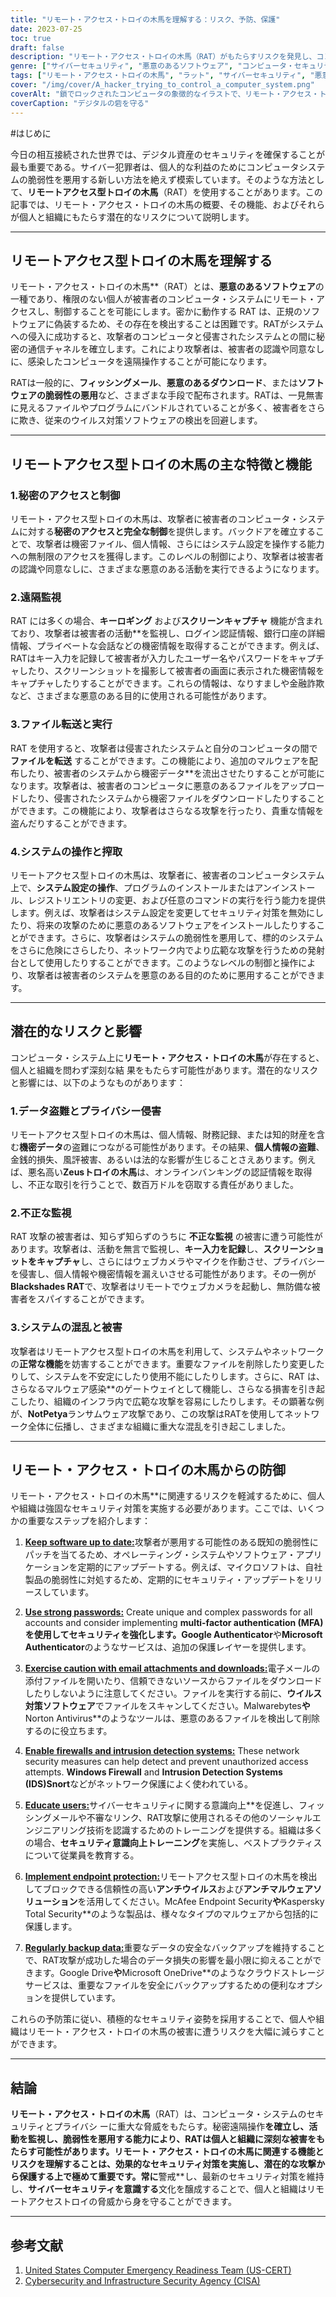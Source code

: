 ```yaml
---
title: "リモート・アクセス・トロイの木馬を理解する：リスク、予防、保護"
date: 2023-07-25
toc: true
draft: false
description: "リモート・アクセス・トロイの木馬（RAT）がもたらすリスクを発見し、コンピュータ・システムとデータを保護するための効果的な予防策と保護策を学びます。"
genre: ["サイバーセキュリティ", "悪意のあるソフトウェア", "コンピュータ・セキュリティ", "デジタルの脅威", "リモート・アクセス・トロイの木馬", "データ保護", "プライバシー", "サイバー犯罪", "ネットワーク・セキュリティ", "情報セキュリティ"]
tags: ["リモート・アクセス・トロイの木馬", "ラット", "サイバーセキュリティ", "悪意のあるソフトウェア", "コンピュータセキュリティ", "デジタル脅威", "データ保護", "プライバシー侵害", "ふせいかんし", "システム破壊", "個人情報盗み", "金融詐欺", "サイバーセキュリティ意識", "ネットワークセキュリティ", "情報セキュリティ", "ソフトウェアの脆弱性", "フィッシングメール", "データの盗難", "システム操作", "リモコン", "サイバーセキュリティ対策", "エンドポイントプロテクション", "強力なパスワード", "ファイアウォール", "侵入検知", "データバックアップ", "データ機密保護", "サイバー脅威", "デジタル・セキュリティ", "サイバー防衛"]
cover: "/img/cover/A_hacker_trying_to_control_a_computer_system.png"
coverAlt: "鎖でロックされたコンピュータの象徴的なイラストで、リモート・アクセス・トロイの木馬に対する防御の必要性を表している。"
coverCaption: "デジタルの砦を守る"
---
```


#はじめに

今日の相互接続された世界では、デジタル資産のセキュリティを確保することが最も重要である。サイバー犯罪者は、個人的な利益のためにコンピュータシステムの脆弱性を悪用する新しい方法を絶えず模索しています。そのような方法として、**リモートアクセス型トロイの木馬**（RAT）を使用することがあります。この記事では、リモート・アクセス・トロイの木馬の概要、その機能、およびそれらが個人と組織にもたらす潜在的なリスクについて説明します。

______

## リモートアクセス型トロイの木馬を理解する

リモート・アクセス・トロイの木馬**（RAT）とは、**悪意のあるソフトウェア**の一種であり、権限のない個人が被害者のコンピュータ・システムにリモート・アクセスし、制御することを可能にします。密かに動作する RAT は、正規のソフトウェアに偽装するため、その存在を検出することは困難です。RATがシステムへの侵入に成功すると、攻撃者のコンピュータと侵害されたシステムとの間に秘密の通信チャネルを確立します。これにより攻撃者は、被害者の認識や同意なしに、感染したコンピュータを遠隔操作することが可能になります。

RATは一般的に、**フィッシングメール**、**悪意のあるダウンロード**、または**ソフトウェアの脆弱性の悪用**など、さまざまな手段で配布されます。RATは、一見無害に見えるファイルやプログラムにバンドルされていることが多く、被害者をさらに欺き、従来のウイルス対策ソフトウェアの検出を回避します。

______

## リモートアクセス型トロイの木馬の主な特徴と機能

### 1.秘密のアクセスと制御

リモート・アクセス型トロイの木馬は、攻撃者に被害者のコンピュータ・システムに対する**秘密のアクセスと完全な制御**を提供します。バックドアを確立することで、攻撃者は機密ファイル、個人情報、さらにはシステム設定を操作する能力への無制限のアクセスを獲得します。このレベルの制御により、攻撃者は被害者の認識や同意なしに、さまざまな悪意のある活動を実行できるようになります。

### 2.遠隔監視

RAT には多くの場合、**キーロギング** および**スクリーンキャプチャ** 機能が含まれており、攻撃者は被害者の活動**を監視し、ログイン認証情報、銀行口座の詳細情報、プライベートな会話などの機密情報を取得することができます。例えば、RATはキー入力を記録して被害者が入力したユーザー名やパスワードをキャプチャしたり、スクリーンショットを撮影して被害者の画面に表示された機密情報をキャプチャしたりすることができます。これらの情報は、なりすましや金融詐欺など、さまざまな悪意のある目的に使用される可能性があります。

### 3.ファイル転送と実行

RAT を使用すると、攻撃者は侵害されたシステムと自分のコンピュータの間で **ファイルを転送** することができます。この機能により、追加のマルウェアを配布したり、被害者のシステムから機密データ**を流出させたりすることが可能になります。攻撃者は、被害者のコンピュータに悪意のあるファイルをアップロードしたり、侵害されたシステムから機密ファイルをダウンロードしたりすることができます。この機能により、攻撃者はさらなる攻撃を行ったり、貴重な情報を盗んだりすることができます。

### 4.システムの操作と搾取

リモートアクセス型トロイの木馬は、攻撃者に、被害者のコンピュータシステム上で、**システム設定の操作**、プログラムのインストールまたはアンインストール、レジストリエントリの変更、および任意のコマンドの実行を行う能力を提供します。例えば、攻撃者はシステム設定を変更してセキュリティ対策を無効にしたり、将来の攻撃のために悪意のあるソフトウェアをインストールしたりすることができます。さらに、攻撃者はシステムの脆弱性を悪用して、標的のシステムをさらに危険にさらしたり、ネットワーク内でより広範な攻撃を行うための発射台として使用したりすることができます。このようなレベルの制御と操作により、攻撃者は被害者のシステムを悪意のある目的のために悪用することができます。

______

## 潜在的なリスクと影響

コンピュータ・システム上に**リモート・アクセス・トロイの木馬**が存在すると、個人と組織を問わず深刻な結 果をもたらす可能性があります。潜在的なリスクと影響には、以下のようなものがあります：

### 1.データ盗難とプライバシー侵害

リモートアクセス型トロイの木馬は、個人情報、財務記録、または知的財産を含む**機密データ**の盗難につながる可能性があります。その結果、**個人情報の盗難**、金銭的損失、風評被害、あるいは法的な影響が生じることさえあります。例えば、悪名高い**Zeusトロイの木馬**は、オンラインバンキングの認証情報を取得し、不正な取引を行うことで、数百万ドルを窃取する責任がありました。

### 2.不正な監視

RAT 攻撃の被害者は、知らず知らずのうちに **不正な監視** の被害に遭う可能性があります。攻撃者は、活動を無言で監視し、**キー入力を記録**し、**スクリーンショットをキャプチャ**し、さらにはウェブカメラやマイクを作動させ、プライバシーを侵害し、個人情報や機密情報を漏えいさせる可能性があります。その一例が**Blackshades RAT**で、攻撃者はリモートでウェブカメラを起動し、無防備な被害者をスパイすることができます。

### 3.システムの混乱と被害

攻撃者はリモートアクセス型トロイの木馬を利用して、システムやネットワークの**正常な機能**を妨害することができます。重要なファイルを削除したり変更したりして、システムを不安定にしたり使用不能にしたりします。さらに、RAT は、さらなるマルウェア感染**のゲートウェイとして機能し、さらなる損害を引き起こしたり、組織のインフラ内で広範な攻撃を容易にしたりします。その顕著な例が、**NotPetya**ランサムウェア攻撃であり、この攻撃はRATを使用してネットワーク全体に伝播し、さまざまな組織に重大な混乱を引き起こしました。
______

## リモート・アクセス・トロイの木馬からの防御

リモート・アクセス・トロイの木馬**に関連するリスクを軽減するために、個人や組織は強固なセキュリティ対策を実施する必要があります。ここでは、いくつかの重要なステップを紹介します：

1. [**Keep software up to date:**](https://simeononsecurity.com/articles/why-you-should-be-using-chocolatey-for-windows-package-management/)攻撃者が悪用する可能性のある既知の脆弱性にパッチを当てるため、オペレーティング・システムやソフトウェア・アプリケーションを定期的にアップデートする。例えば、マイクロソフトは、自社製品の脆弱性に対処するため、定期的にセキュリティ・アップデートをリリースしています。

2. [**Use strong passwords:**](https://simeononsecurity.com/articles/how-to-create-strong-passwords/) Create unique and complex passwords for all accounts and consider implementing **multi-factor authentication (MFA)を使用してセキュリティを強化します。Google Authenticator**や**Microsoft Authenticator**のようなサービスは、追加の保護レイヤーを提供します。

3. [**Exercise caution with email attachments and downloads:**](https://simeononsecurity.com/articles/how-to-identify-phishing/)電子メールの添付ファイルを開いたり、信頼できないソースからファイルをダウンロードしたりしないように注意してください。ファイルを実行する前に、**ウイルス対策ソフトウェア**でファイルをスキャンしてください。Malwarebytes**や**Norton Antivirus**のようなツールは、悪意のあるファイルを検出して削除するのに役立ちます。

4. [**Enable firewalls and intrusion detection systems:**](https://simeononsecurity.com/articles/seven-essential-network-security-measures-to-protect-your-business/) These network security measures can help detect and prevent unauthorized access attempts. **Windows Firewall** and **Intrusion Detection Systems (IDS)Snort**などがネットワーク保護によく使われている。

5. [**Educate users:**](https://simeononsecurity.com/cyber-security-career-playbook/managing-a-cyber-security-team/how-to-build-a-security-training-and-awareness-program/)サイバーセキュリティに関する意識向上**を促進し、フィッシングメールや不審なリンク、RAT攻撃に使用されるその他のソーシャルエンジニアリング技術を認識するためのトレーニングを提供する。組織は多くの場合、**セキュリティ意識向上トレーニング**を実施し、ベストプラクティスについて従業員を教育する。

6. [**Implement endpoint protection:**](https://simeononsecurity.com/recommendations/anti-virus)リモートアクセス型トロイの木馬を検出してブロックできる信頼性の高い**アンチウイルス**および**アンチマルウェアソリューション**を活用してください。McAfee Endpoint Security**や**Kaspersky Total Security**のような製品は、様々なタイプのマルウェアから包括的に保護します。

7. [**Regularly backup data:**](https://simeononsecurity.com/articles/what-is-the-3-2-1-backup-rule-and-why-you-should-use-it/)重要なデータの安全なバックアップを維持することで、RAT攻撃が成功した場合のデータ損失の影響を最小限に抑えることができます。Google Drive**や**Microsoft OneDrive**のようなクラウドストレージサービスは、重要なファイルを安全にバックアップするための便利なオプションを提供しています。

これらの予防策に従い、積極的なセキュリティ姿勢を採用することで、個人や組織はリモート・アクセス・トロイの木馬の被害に遭うリスクを大幅に減らすことができます。


______

## 結論

**リモート・アクセス・トロイの木馬**（RAT）は、コンピュータ・システムのセキュリティとプライバシ ーに重大な脅威をもたらす。秘密遠隔操作**を確立し、**活動を監視**し、**脆弱性**を悪用する能力により、RATは個人と組織に深刻な被害をもたらす可能性があります。リモート・アクセス・トロイの木馬に関連する機能とリスクを理解することは、効果的なセキュリティ対策を実施し、潜在的な攻撃から保護する上で極めて重要です。常に**警戒**し、最新のセキュリティ対策を維持し、**サイバーセキュリティを意識する**文化を醸成することで、個人と組織はリモートアクセストロイの脅威から身を守ることができます。


______

## 参考文献

1. [United States Computer Emergency Readiness Team (US-CERT)](https://www.us-cert.gov/)
2. [Cybersecurity and Infrastructure Security Agency (CISA)](https://www.cisa.gov/)

